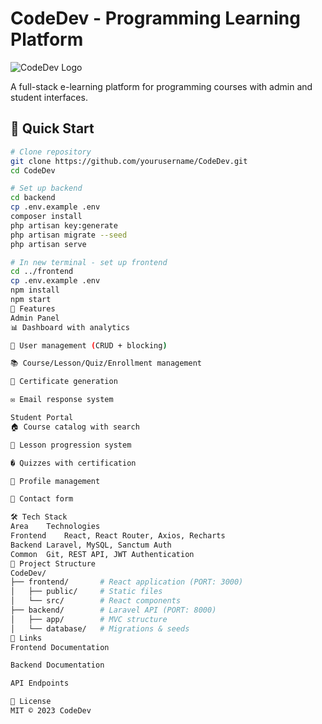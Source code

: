 # CodeDev - Programming Learning Platform

![CodeDev Logo](https://via.placeholder.com/150x50?text=CodeDev+Logo)

A full-stack e-learning platform for programming courses with admin and student interfaces.

## 🚀 Quick Start

```bash
# Clone repository
git clone https://github.com/yourusername/CodeDev.git 
cd CodeDev

# Set up backend
cd backend
cp .env.example .env
composer install
php artisan key:generate
php artisan migrate --seed
php artisan serve

# In new terminal - set up frontend
cd ../frontend
cp .env.example .env
npm install
npm start
🌟 Features
Admin Panel
📊 Dashboard with analytics

👥 User management (CRUD + blocking)

📚 Course/Lesson/Quiz/Enrollment management

📜 Certificate generation

✉️ Email response system

Student Portal
🏠 Course catalog with search

📝 Lesson progression system

� Quizzes with certification

👤 Profile management

📧 Contact form

🛠 Tech Stack
Area	Technologies
Frontend	React, React Router, Axios, Recharts
Backend	Laravel, MySQL, Sanctum Auth
Common	Git, REST API, JWT Authentication
📂 Project Structure
CodeDev/
├── frontend/       # React application (PORT: 3000)
│   ├── public/     # Static files
│   └── src/        # React components
├── backend/        # Laravel API (PORT: 8000)
│   ├── app/        # MVC structure
│   └── database/   # Migrations & seeds
🔗 Links
Frontend Documentation

Backend Documentation

API Endpoints

📜 License
MIT © 2023 CodeDev
